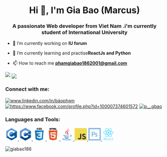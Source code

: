 



<h1 align="center">Hi 👋, I'm Gia Bao (Marcus)</h1>
<h3 align="center">A passionate Web developer from Viet Nam .i'm currently student of International University</h3>

- 🔭 I’m currently working on **IU forum**

- 🌱 I’m currently learning and practise**ReactJs and Python**

- 📫 How to reach me **phamgiabao1862001@gmail.com**

<img style="margin-left:auto; margin-right:auto" src="https://github-readme-stats.vercel.app/api?username=giabao18&show_icons=true&theme=cobalt" />

<img align="center" width="48%" src="https://github-readme-stats.vercel.app/api/top-langs/?username=giabao18&layout=compact&theme=cobalt" />

<h3 align="left">Connect with me:</h3>
<p align="left">
<a href="https://linkedin.com/in/www.linkedin.com/in/bảophạm" target="blank"><img align="center" src="https://raw.githubusercontent.com/rahuldkjain/github-profile-readme-generator/master/src/images/icons/Social/linked-in-alt.svg" alt="www.linkedin.com/in/bảophạm" height="30" width="40" /></a>
<a href="https://fb.com/https://www.facebook.com/profile.php?id=100007374601572" target="blank"><img align="center" src="https://raw.githubusercontent.com/rahuldkjain/github-profile-readme-generator/master/src/images/icons/Social/facebook.svg" alt="https://www.facebook.com/profile.php?id=100007374601572" height="30" width="40" /></a>
<a href="https://instagram.com/p._.gbao" target="blank"><img align="center" src="https://raw.githubusercontent.com/rahuldkjain/github-profile-readme-generator/master/src/images/icons/Social/instagram.svg" alt="p._.gbao" height="30" width="40" /></a>
</p>

<h3 align="left">Languages and Tools:</h3>
<p align="left"> <a href="https://www.cprogramming.com/" target="_blank" rel="noreferrer"> <img src="https://raw.githubusercontent.com/devicons/devicon/master/icons/c/c-original.svg" alt="c" width="40" height="40"/> </a> <a href="https://www.w3schools.com/cpp/" target="_blank" rel="noreferrer"> <img src="https://raw.githubusercontent.com/devicons/devicon/master/icons/cplusplus/cplusplus-original.svg" alt="cplusplus" width="40" height="40"/> </a> <a href="https://www.w3schools.com/css/" target="_blank" rel="noreferrer"> <img src="https://raw.githubusercontent.com/devicons/devicon/master/icons/css3/css3-original-wordmark.svg" alt="css3" width="40" height="40"/> </a> <a href="https://www.w3.org/html/" target="_blank" rel="noreferrer"> <img src="https://raw.githubusercontent.com/devicons/devicon/master/icons/html5/html5-original-wordmark.svg" alt="html5" width="40" height="40"/> </a> <a href="https://www.java.com" target="_blank" rel="noreferrer"> <img src="https://raw.githubusercontent.com/devicons/devicon/master/icons/java/java-original.svg" alt="java" width="40" height="40"/> </a> <a href="https://developer.mozilla.org/en-US/docs/Web/JavaScript" target="_blank" rel="noreferrer"> <img src="https://raw.githubusercontent.com/devicons/devicon/master/icons/javascript/javascript-original.svg" alt="javascript" width="40" height="40"/> </a> <a href="https://www.photoshop.com/en" target="_blank" rel="noreferrer"> <img src="https://raw.githubusercontent.com/devicons/devicon/master/icons/photoshop/photoshop-line.svg" alt="photoshop" width="40" height="40"/> </a> <a href="https://reactjs.org/" target="_blank" rel="noreferrer"> <img src="https://raw.githubusercontent.com/devicons/devicon/master/icons/react/react-original-wordmark.svg" alt="react" width="40" height="40"/> </a> </p>

<p><img align="center" src="https://github-readme-stats.vercel.app/api/top-langs?username=giabao186&show_icons=true&locale=en&layout=compact" alt="giabao186" /></p>

